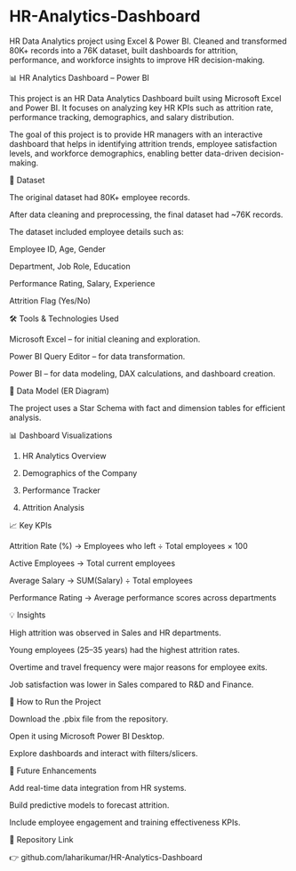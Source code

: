 # HR-Analytics-Dashboard
HR Data Analytics project using Excel &amp; Power BI. Cleaned and transformed 80K+ records into a 76K dataset, built dashboards for attrition, performance, and workforce insights to improve HR decision-making.


📊 HR Analytics Dashboard – Power BI

This project is an HR Data Analytics Dashboard built using Microsoft Excel and Power BI. It focuses on analyzing key HR KPIs such as attrition rate, performance tracking, demographics, and salary distribution.

The goal of this project is to provide HR managers with an interactive dashboard that helps in identifying attrition trends, employee satisfaction levels, and workforce demographics, enabling better data-driven decision-making.


📂 Dataset

The original dataset had 80K+ employee records.

After data cleaning and preprocessing, the final dataset had ~76K records.

The dataset included employee details such as:

Employee ID, Age, Gender

Department, Job Role, Education

Performance Rating, Salary, Experience

Attrition Flag (Yes/No)


🛠️ Tools & Technologies Used

Microsoft Excel – for initial cleaning and exploration.

Power BI Query Editor – for data transformation.

Power BI – for data modeling, DAX calculations, and dashboard creation.


📑 Data Model (ER Diagram)

The project uses a Star Schema with fact and dimension tables for efficient analysis.


📊 Dashboard Visualizations
1. HR Analytics Overview

2. Demographics of the Company

3. Performance Tracker

4. Attrition Analysis


📈 Key KPIs

Attrition Rate (%) → Employees who left ÷ Total employees × 100

Active Employees → Total current employees

Average Salary → SUM(Salary) ÷ Total employees

Performance Rating → Average performance scores across departments


💡 Insights

High attrition was observed in Sales and HR departments.

Young employees (25–35 years) had the highest attrition rates.

Overtime and travel frequency were major reasons for employee exits.

Job satisfaction was lower in Sales compared to R&D and Finance.


🚀 How to Run the Project

Download the .pbix file from the repository.

Open it using Microsoft Power BI Desktop.

Explore dashboards and interact with filters/slicers.


🔮 Future Enhancements

Add real-time data integration from HR systems.

Build predictive models to forecast attrition.

Include employee engagement and training effectiveness KPIs.

🔗 Repository Link

👉 github.com/laharikumar/HR-Analytics-Dashboard
